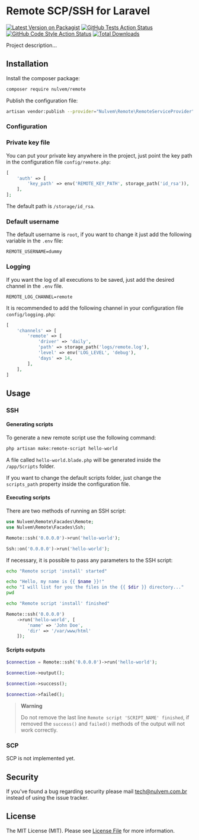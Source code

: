 # Remote SCP/SSH for Laravel

[![Latest Version on Packagist](https://img.shields.io/packagist/v/nulvem/remote.svg?style=flat-square)](https://packagist.org/packages/nulvem/remote)
[![GitHub Tests Action Status](https://img.shields.io/github/actions/workflow/status/nulvem/remote/run-tests.yml?branch=main&label=tests&style=flat-square)](https://github.com/nulvem/remote/actions?query=workflow%3Arun-tests+branch%3Amain)
[![GitHub Code Style Action Status](https://img.shields.io/github/actions/workflow/status/nulvem/remote/fix-php-code-style-issues.yml?branch=main&label=code%20style&style=flat-square)](https://github.com/nulvem/remote/actions?query=workflow%3A"Fix+PHP+code+style+issues"+branch%3Amain)
[![Total Downloads](https://img.shields.io/packagist/dt/nulvem/remote.svg?style=flat-square)](https://packagist.org/packages/nulvem/remote)

Project description...

## Installation

Install the composer package:

```bash
composer require nulvem/remote
```

Publish the configuration file:

```bash
artisan vendor:publish --provider="Nulvem\Remote\RemoteServiceProvider"
```

### Configuration

### Private key file

You can put your private key anywhere in the project, just point the key path in the configuration file `config/remote.php`:

```php
[
    'auth' => [
        'key_path' => env('REMOTE_KEY_PATH', storage_path('id_rsa')),
    ],
];
```

The default path is `/storage/id_rsa`.

### Default username

The default username is `root`, if you want to change it just add the following variable in the `.env` file:

```dotenv
REMOTE_USERNAME=dummy
```

### Logging

If you want the log of all executions to be saved, just add the desired channel in the `.env` file.

```dotenv
REMOTE_LOG_CHANNEL=remote
```

It is recommended to add the following channel in your configuration file `config/logging.php`:

```php
[
    'channels' => [
        'remote' => [
            'driver' => 'daily',
            'path' => storage_path('logs/remote.log'),
            'level' => env('LOG_LEVEL', 'debug'),
            'days' => 14,
        ],
    ],
]
```

## Usage

### SSH

#### Generating scripts

To generate a new remote script use the following command:

```bash
php artisan make:remote-script hello-world
```

A file called `hello-world.blade.php` will be generated inside the `/app/Scripts` folder.

If you want to change the default scripts folder, just change the `scripts_path` property inside the configuration file.

#### Executing scripts

There are two methods of running an SSH script:

```php
use Nulvem\Remote\Facades\Remote;
use Nulvem\Remote\Facades\Ssh;

Remote::ssh('0.0.0.0')->run('hello-world');

Ssh::on('0.0.0.0')->run('hello-world');
```

If necessary, it is possible to pass any parameters to the SSH script:

```bash
echo "Remote script 'install' started"

echo "Hello, my name is {{ $name }}!"
echo "I will list for you the files in the {{ $dir }} directory..."
pwd

echo "Remote script 'install' finished"
```

```php
Remote::ssh('0.0.0.0')
    ->run('hello-world', [
        'name' => 'John Doe',
        'dir' => '/var/www/html'
    ]);
```

#### Scripts outputs

```php
$connection = Remote::ssh('0.0.0.0')->run('hello-world');

$connection->output();

$connection->success();

$connection->failed();
```

> **Warning**
>
> Do not remove the last line `Remote script 'SCRIPT_NAME' finished`, if removed the `success()` and `failed()` methods of the output will not work correctly.

### SCP

SCP is not implemented yet.

## Security

If you've found a bug regarding security please mail [tech@nulvem.com.br](mailto:tech@nulvem.com.br) instead of using the issue tracker.

## License

The MIT License (MIT). Please see [License File](LICENSE.md) for more information.
